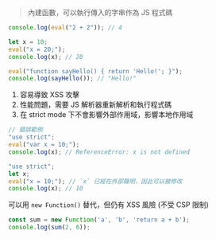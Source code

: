 > 內建函數，可以執行傳入的字串作為 JS 程式碼

```js
console.log(eval("2 + 2")); // 4
```

```js
let x = 10;
eval("x = 20;");
console.log(x); // 20
```

```js
eval("function sayHello() { return 'Hello!'; }");
console.log(sayHello()); // "Hello!"
```

1. 容易導致 XSS 攻擊
2. 性能問題，需要 JS 解析器重新解析和執行程式碼
3. 在 strict mode 下不會影響外部作用域，影響本地作用域

```js
// 錯誤範例
"use strict";
eval("var x = 10;");
console.log(x); // ReferenceError: x is not defined
```

```js
"use strict";
let x;
eval("x = 10;"); // `x` 已經在外部聲明，因此可以被修改
console.log(x); // 10
```

可以用 `new Function()` 替代，但仍有 XSS 風險 (不受 CSP 限制)

```js
const sum = new Function('a', 'b', 'return a + b');
console.log(sum(2, 6));
```
